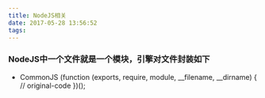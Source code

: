 ```yaml
---
title: NodeJS相关
date: 2017-05-28 13:56:52
tags:
---
```



### NodeJS中一个文件就是一个模块，引擎对文件封装如下
* CommonJS
(function (exports, require, module, __filename, __dirname) {
    // original-code
  })();